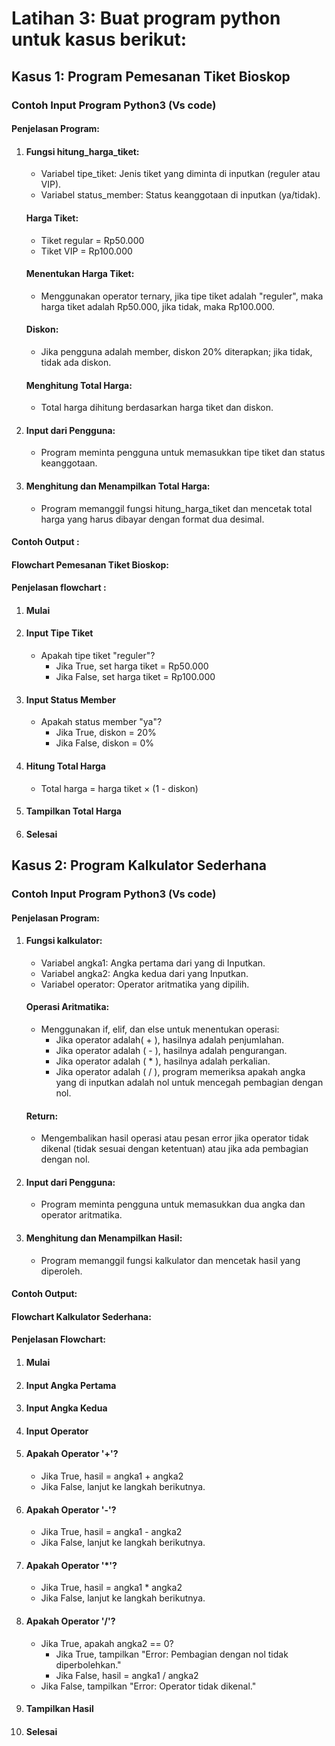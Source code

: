 # Latihan 3: Buat program python untuk kasus berikut:
## Kasus 1: Program Pemesanan Tiket Bioskop

### Contoh Input Program Python3 (Vs code)

#### Penjelasan Program:
1.	#### Fungsi hitung_harga_tiket:
     * Variabel tipe_tiket: Jenis tiket yang diminta di inputkan (reguler atau VIP).
     * Variabel status_member: Status keanggotaan di inputkan (ya/tidak).
     #### Harga Tiket:
     * Tiket regular = Rp50.000
     * Tiket VIP = Rp100.000
     #### Menentukan Harga Tiket:
     * Menggunakan operator ternary, jika tipe tiket adalah "reguler", maka harga tiket adalah Rp50.000, jika tidak, maka Rp100.000.
     #### Diskon:
     * Jika pengguna adalah member, diskon 20% diterapkan; jika tidak, tidak ada diskon.
     #### Menghitung Total Harga:
     * Total harga dihitung berdasarkan harga tiket dan diskon.
2.	#### Input dari Pengguna:
     * Program meminta pengguna untuk memasukkan tipe tiket dan status keanggotaan.
3.	#### Menghitung dan Menampilkan Total Harga:
     * Program memanggil fungsi hitung_harga_tiket dan mencetak total harga yang harus dibayar dengan format dua desimal.

#### Contoh Output :

#### Flowchart Pemesanan Tiket Bioskop:
 
#### Penjelasan flowchart :
1.	#### Mulai
2.	#### Input Tipe Tiket
     * Apakah tipe tiket "reguler"?
         * Jika True, set harga tiket = Rp50.000
         * Jika False, set harga tiket = Rp100.000
3.	#### Input Status Member
     * Apakah status member "ya"?
         * Jika True, diskon = 20%
         * Jika False, diskon = 0%
4.	#### Hitung Total Harga
     * Total harga = harga tiket × (1 - diskon)
5.	#### Tampilkan Total Harga
6.	#### Selesai

## Kasus 2: Program Kalkulator Sederhana

### Contoh Input Program Python3 (Vs code)
  
#### Penjelasan Program:
1. #### Fungsi kalkulator:
     * Variabel angka1: Angka pertama dari yang di Inputkan.
     * Variabel angka2: Angka kedua dari yang Inputkan.
     * Variabel operator: Operator aritmatika yang dipilih.
     #### Operasi Aritmatika:
     * Menggunakan if, elif, dan else untuk menentukan operasi:
         * Jika operator adalah( + ), hasilnya adalah penjumlahan.
         * Jika operator adalah ( - ), hasilnya adalah pengurangan.
         * Jika operator adalah ( * ), hasilnya adalah perkalian.
         * Jika operator adalah ( / ), program memeriksa apakah angka yang di inputkan adalah nol untuk mencegah pembagian dengan nol.
     #### Return:
     * Mengembalikan hasil operasi atau pesan error jika operator tidak dikenal (tidak sesuai dengan ketentuan) atau jika ada pembagian dengan nol.
2.	#### Input dari Pengguna:
     * Program meminta pengguna untuk memasukkan dua angka dan operator aritmatika.
3.	#### Menghitung dan Menampilkan Hasil:
     * Program memanggil fungsi kalkulator dan mencetak hasil yang diperoleh.

#### Contoh Output:
 
#### Flowchart Kalkulator Sederhana:

#### Penjelasan Flowchart:
1.	#### Mulai
2.	#### Input Angka Pertama
3.	#### Input Angka Kedua
4.	#### Input Operator
5.	#### Apakah Operator '+'?
     * Jika True, hasil = angka1 + angka2
     * Jika False, lanjut ke langkah berikutnya.
6.	#### Apakah Operator '-'?
     * Jika True, hasil = angka1 - angka2
     * Jika False, lanjut ke langkah berikutnya.
7.	#### Apakah Operator '*'?
     * Jika True, hasil = angka1 * angka2
     * Jika False, lanjut ke langkah berikutnya.
8.	#### Apakah Operator '/'?
     * Jika True, apakah angka2 == 0?
         * Jika True, tampilkan "Error: Pembagian dengan nol tidak diperbolehkan."
         * Jika False, hasil = angka1 / angka2
     * Jika False, tampilkan "Error: Operator tidak dikenal."
9.	#### Tampilkan Hasil
10.	#### Selesai


